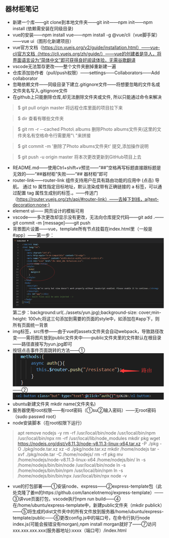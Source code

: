 ## 器材柜笔记
* 新建一个库——git clone到本地文件夹——git init——npm init——npm install (依赖需安装在同级目录)
* vue的安装——npm install vue——npm install -g @vue/cli（vue脚手架）——vue ui（图形化新建项目）
* vue官方文档（https://cn.vuejs.org/v2/guide/installation.html）——vue-cli官方文档（https://cli.vuejs.org/zh/guide/）——vue的创建者是华人，将界面语言设为“简体中文”即可获得良好阅读体验，无需谷歌翻译
* vscode无法暂存更改——整个文件夹删掉重新建一遍
* 仓库添加协作者（pull/push权限）——settings——Collaborators——Add collaborator
* 忽略依赖文件——同级目录下建立.gitignore文件——将想要忽略的文件名或文件夹名写入.gitignore文件
* 在github上只能删除仓库,却无法删除文件夹或文件, 所以只能通过命令来解决

>$ git pull origin master 将远程仓库里面的项目拉下来

>$ dir  查看有哪些文件夹

>$ git rm -r --cached Photo\ albums  删除Photo albums文件夹(这里的文件夹名有空格命令行需要用"\ "来拼接

>$ git commit -m '删除了Photo albums文件夹t'  提交,添加操作说明

>$ git push -u origin master 将本次更改更新到GitHub项目上去

* README.md——使用Ctrl+shift+v预览——“##”空格再写标题直接跟标题是无效的——“##器材柜”失败——“## 器材柜”即可
* router-link——router-link 组件支持用户在具有路由功能的应用中 (点击) 导航。 通过 to 属性指定目标地址，默认渲染成带有正确链接的 a 标签，可以通过配置 tag 属性生成别的标签.。——传送门（https://router.vuejs.org/zh/api/#router-link）——去掉下划线，a{text-decoration:none;}
* element ui—— 网页设计的模板可用
* vscode——多次更改却显示没有更改，无法向仓库提交代码——git add .——git commit -m [message]——git push
* 背景图片设置——vue，template所有节点挂载在index.html里（一般是#app）——第一步：![Alt text](./1548411314989.png)
第二步：background:url(../assets/yun.jpg);background-size: cover;min-height: 100vh;将这三句添加到需要的页面的style中，如添加在#app下，则所有页面统一背景
* img标签，src传参——由于vue的assets文件夹会自动webpack，导致路径改变——需将图片放到public文件夹中——public文件夹里的文件默认在根目录——路径直接写为yun.jpg即可
* 按钮点击事件页面跳转的方法——①![Alt text](./1548411799951.png)
——②![Alt text](./1548411860429.png)
* ubuntu新建文件夹 mkdir name(文件夹名)
* 服务器使用root权限——有root密码（①su②输入密码）——无root密码（sudo passwd root）
* node安装脚本（在root权限下运行）
>apt remove nodejs -y
rm -rf /usr/local/bin/node /usr/local/bin/npm /usr/local/bin/npx
rm -rf /usr/local/lib/node_modules
mkdir pkg
wget https://nodejs.org/dist/v8.11.3/node-v8.11.3-linux-x64.tar.xz -P ./pkg -O ./pkg/node.tar.xz
xz -d ./pkg/node.tar.xz
mkdir /home/nodejs
tar -xvf ./pkg/node.tar -C /home/nodejs/
rm -rf pkg
mv /home/nodejs/node-v8.11.3-linux-x64 /home/nodejs/bin/
ln -s /home/nodejs/bin/bin/node /usr/local/bin/node
ln -s /home/nodejs/bin/bin/npm /usr/local/bin/npm
ln -s /home/nodejs/bin/bin/npx /usr/local/bin/npx
node -v
* vue的打包部署——①安装node、express——②express-template包（此处克隆了姜m的https://github.com/lancelotnemoj/express-template）——③讲vue页面打包，vscode执行npm run build——④在/home/ubuntu/express-template中，新建public文件夹（mkdir publick）——⑤将生成的dist文件夹中的所有文件放到服务器/home/ubuntu/express-template/public——⑥更改config.js中的端口号，在命令行执行node index.js(可能会报错没有morgan),npm install morgan就好了——⑦访问xxx.xxx.xxx.xxx(服务器地址):xxxx（端口号）/index.html




